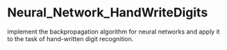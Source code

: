 # Neural_Network_HandWriteDigits

implement the backpropagation algorithm for neural
networks and apply it to the task of hand-written digit recognition.
